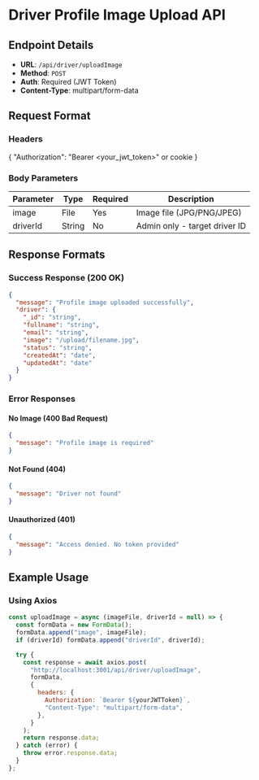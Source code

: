 # Driver Profile Image Upload API

## Endpoint Details

- **URL**: `/api/driver/uploadImage`
- **Method**: `POST`
- **Auth**: Required (JWT Token)
- **Content-Type**: multipart/form-data

## Request Format

### Headers

{
"Authorization": "Bearer <your_jwt_token>" or cookie
}

### Body Parameters

| Parameter | Type   | Required | Description                   |
| --------- | ------ | -------- | ----------------------------- |
| image     | File   | Yes      | Image file (JPG/PNG/JPEG)     |
| driverId  | String | No       | Admin only - target driver ID |

## Response Formats

### Success Response (200 OK)

```json
{
  "message": "Profile image uploaded successfully",
  "driver": {
    "_id": "string",
    "fullname": "string",
    "email": "string",
    "image": "/upload/filename.jpg",
    "status": "string",
    "createdAt": "date",
    "updatedAt": "date"
  }
}
```

### Error Responses

#### No Image (400 Bad Request)

```json
{
  "message": "Profile image is required"
}
```

#### Not Found (404)

```json
{
  "message": "Driver not found"
}
```

#### Unauthorized (401)

```json
{
  "message": "Access denied. No token provided"
}
```

## Example Usage

### Using Axios

```javascript
const uploadImage = async (imageFile, driverId = null) => {
  const formData = new FormData();
  formData.append("image", imageFile);
  if (driverId) formData.append("driverId", driverId);

  try {
    const response = await axios.post(
      "http://localhost:3001/api/driver/uploadImage",
      formData,
      {
        headers: {
          Authorization: `Bearer ${yourJWTToken}`,
          "Content-Type": "multipart/form-data",
        },
      }
    );
    return response.data;
  } catch (error) {
    throw error.response.data;
  }
};
```
